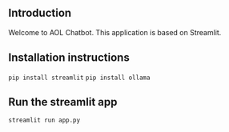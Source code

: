 ## Introduction

Welcome to AOL Chatbot. This application is based on Streamlit.

## Installation instructions
`pip install streamlit`
`pip install ollama`

## Run the streamlit app
`streamlit run app.py`
